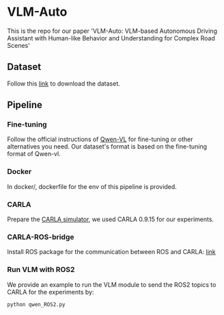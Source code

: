# VLM-Auto

This is the repo for our paper 'VLM-Auto: VLM-based Autonomous Driving Assistant with Human-like Behavior and Understanding for Complex Road Scenes'

## Dataset
Follow this [link](https://pan.baidu.com/s/1UndFNQtjev5Un3siQjwRlQ?pwd=64iy) to download the dataset.


## Pipeline

### Fine-tuning
Follow the official instructions of [Qwen-VL](https://github.com/QwenLM/Qwen-VL/blob/master/finetune.py) for fine-tuning or other alternatives you need. Our dataset's format is based on the fine-tuning format of Qwen-vl.

### Docker
In docker/, dockerfile for the env of this pipeline is provided.

### CARLA
Prepare the [CARLA simulator](https://github.com/carla-simulator/carla), we used CARLA 0.9.15 for our experiments.

### CARLA-ROS-bridge
Install ROS package for the communication between ROS and CARLA: [link](https://github.com/carla-simulator/ros-bridge)

### Run VLM with ROS2
We provide an example to run the VLM module to send the ROS2 topics to CARLA for the experiments by:
```
python qwen_ROS2.py
```



